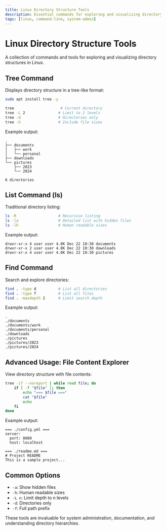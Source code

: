 ```yaml
---
title: Linux Directory Structure Tools
description: Essential commands for exploring and visualizing directory structures in Linux.
tags: [linux, command-line, system-admin]
---
```


# Linux Directory Structure Tools

A collection of commands and tools for exploring and visualizing directory structures in Linux.

## Tree Command
Displays directory structure in a tree-like format:
```bash
sudo apt install tree -y

tree                     # Current directory
tree -L 2               # Limit to 2 levels
tree -d                 # Directories only
tree -h                 # Include file sizes
```

Example output:
```
.
├── documents
│   ├── work
│   └── personal
├── downloads
└── pictures
    ├── 2023
    └── 2024

6 directories
```

## List Command (ls)
Traditional directory listing:
```bash
ls -R                   # Recursive listing
ls -la                  # Detailed list with hidden files
ls -lh                  # Human readable sizes
```

Example output:
```
drwxr-xr-x 4 user user 4.0K Dec 22 10:30 documents
drwxr-xr-x 2 user user 4.0K Dec 22 10:30 downloads
drwxr-xr-x 4 user user 4.0K Dec 22 10:30 pictures
```

## Find Command
Search and explore directories:
```bash
find . -type d          # List all directories
find . -type f          # List all files
find . -maxdepth 2      # Limit search depth
```

Example output:
```
.
./documents
./documents/work
./documents/personal
./downloads
./pictures
./pictures/2023
./pictures/2024
```

## Advanced Usage: File Content Explorer
View directory structure with file contents:
```bash
tree -if --noreport | while read file; do
    if [ -f "$file" ]; then
        echo "=== $file ==="
        cat "$file"
        echo
    fi
done
```

Example output:
```
=== ./config.yml ===
server:
  port: 8080
  host: localhost

=== ./readme.md ===
# Project README
This is a sample project...
```

## Common Options

- `-a`: Show hidden files
- `-h`: Human readable sizes
- `-L n`: Limit depth to n levels
- `-d`: Directories only
- `-f`: Full path prefix

These tools are invaluable for system administration, documentation, and understanding directory hierarchies.